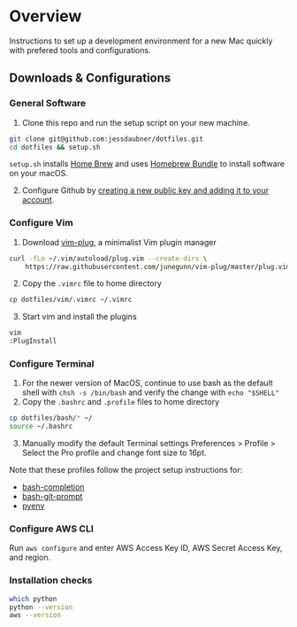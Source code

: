 # Overview
Instructions to set up a development environment for a new Mac quickly with prefered tools and configurations.

## Downloads & Configurations

### General Software
1. Clone this repo and run the setup script on your new machine.

```bash
git clone git@github.com:jessdaubner/dotfiles.git
cd dotfiles && setup.sh
```
`setup.sh` installs [Home Brew](https://brew.sh/) and uses [Homebrew Bundle](https://github.com/Homebrew/homebrew-bundle) to install software on your macOS.

2. Configure Github by [creating a new public key and adding it to your account](https://help.github.com/articles/generating-a-new-ssh-key-and-adding-it-to-the-ssh-agent/).

### Configure Vim
1. Download [vim-plug](https://github.com/junegunn/vim-plug), a minimalist Vim plugin manager
```bash
curl -fLo ~/.vim/autoload/plug.vim --create-dirs \
    https://raw.githubusercontent.com/junegunn/vim-plug/master/plug.vim
```
2. Copy the `.vimrc` file to home directory
```bash
cp dotfiles/vim/.vimrc ~/.vimrc
```
3. Start vim and install the plugins
```bash
vim
:PlugInstall
```

### Configure Terminal
1. For the newer version of MacOS, continue to use bash as the default shell with `chsh -s /bin/bash` and verify the change with `echo "$SHELL"`
2. Copy the `.bashrc` and `.profile` files to home directory
```bash
cp dotfiles/bash/* ~/
source ~/.bashrc
```
3. Manually modify the default Terminal settings Preferences > Profile > Select the Pro profile and change font size to 16pt.

Note that these profiles follow the project setup instructions for:
* [bash-completion](https://github.com/scop/bash-completion)
* [bash-git-prompt](https://github.com/magicmonty/bash-git-prompt)
* [pyenv](https://github.com/pyenv/pyenv)

### Configure AWS CLI
Run `aws configure` and enter AWS Access Key ID, AWS Secret Access Key, and region.

### Installation checks
```bash
which python
python --version
aws --version
```
